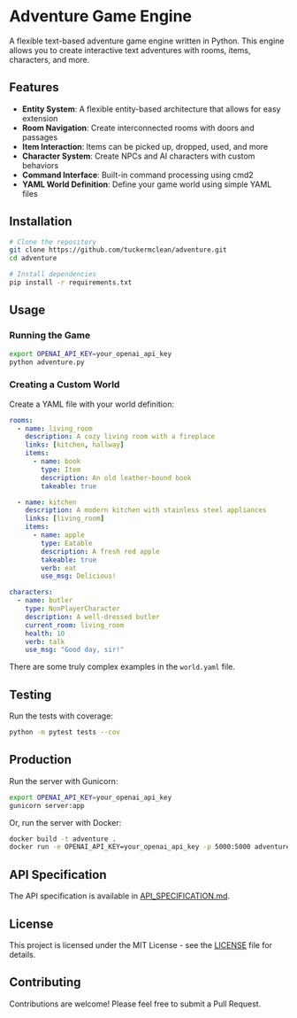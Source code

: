 # Adventure Game Engine

A flexible text-based adventure game engine written in Python. This engine allows you to create interactive text adventures with rooms, items, characters, and more.

## Features

- **Entity System**: A flexible entity-based architecture that allows for easy extension
- **Room Navigation**: Create interconnected rooms with doors and passages
- **Item Interaction**: Items can be picked up, dropped, used, and more
- **Character System**: Create NPCs and AI characters with custom behaviors
- **Command Interface**: Built-in command processing using cmd2
- **YAML World Definition**: Define your game world using simple YAML files

## Installation

```bash
# Clone the repository
git clone https://github.com/tuckermclean/adventure.git
cd adventure

# Install dependencies
pip install -r requirements.txt
```

## Usage

### Running the Game

```bash
export OPENAI_API_KEY=your_openai_api_key
python adventure.py
```

### Creating a Custom World

Create a YAML file with your world definition:

```yaml
rooms:
  - name: living_room
    description: A cozy living room with a fireplace
    links: [kitchen, hallway]
    items:
      - name: book
        type: Item
        description: An old leather-bound book
        takeable: true

  - name: kitchen
    description: A modern kitchen with stainless steel appliances
    links: [living_room]
    items:
      - name: apple
        type: Eatable
        description: A fresh red apple
        takeable: true
        verb: eat
        use_msg: Delicious!

characters:
  - name: butler
    type: NonPlayerCharacter
    description: A well-dressed butler
    current_room: living_room
    health: 10
    verb: talk
    use_msg: "Good day, sir!"
```

There are some truly complex examples in the `world.yaml` file.

## Testing

Run the tests with coverage:

```bash
python -m pytest tests --cov
```

## Production

Run the server with Gunicorn:

```bash
export OPENAI_API_KEY=your_openai_api_key
gunicorn server:app
```

Or, run the server with Docker:

```bash
docker build -t adventure .
docker run -e OPENAI_API_KEY=your_openai_api_key -p 5000:5000 adventure
```

## API Specification

The API specification is available in [API_SPECIFICATION.md](API_SPECIFICATION.md).

## License

This project is licensed under the MIT License - see the [LICENSE](LICENSE) file for details.

## Contributing

Contributions are welcome! Please feel free to submit a Pull Request.
